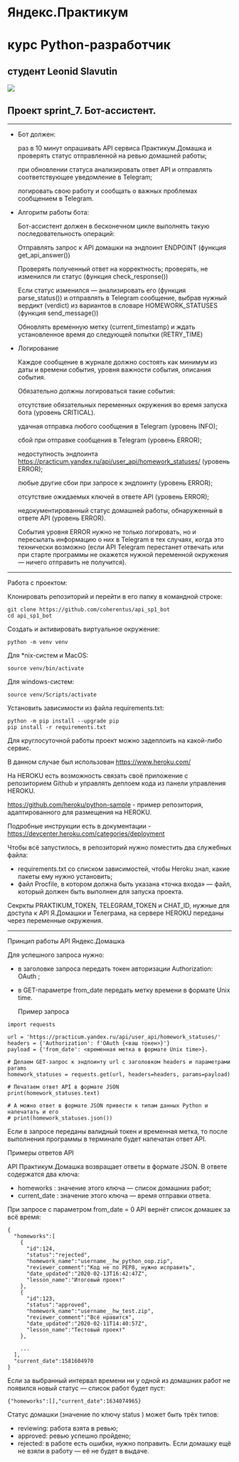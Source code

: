 # Яндекс.Практикум

# курс Python-разработчик

## студент  Leonid Slavutin

![](https://avatars.githubusercontent.com/u/86873729?s=400&u=79ca75646b1a1eb2fade4f19d435a8ba65a1fe58&v=4)

## Проект sprint_7.  Бот-ассистент.

***

* Бот должен:

  раз в 10 минут опрашивать API сервиса Практикум.Домашка и проверять статус отправленной на ревью домашней работы;
  
  при обновлении статуса анализировать ответ API и отправлять соответствующее уведомление в Telegram;
  
  логировать свою работу и сообщать о важных проблемах сообщением в Telegram.

* Алгоритм работы бота:

  Бот-ассистент должен в бесконечном цикле выполнять такую последовательность операций:
  
    Отправлять запрос к API домашки на эндпоинт ENDPOINT (функция get_api_answer())
    
    Проверять полученный ответ на корректность; проверять, не изменился ли статус (функция check_response())
    
    Если статус изменился — анализировать его (функция parse_status()) и отправлять в Telegram сообщение, выбрав нужный вердикт (verdict) из вариантов в словаре HOMEWORK_STATUSES (функция send_message())
    
    Обновлять временную метку (current_timestamp) и ждать установленное время до следующей попытки (RETRY_TIME)
    
* Логирование

  Каждое сообщение в журнале должно состоять как минимум из даты и времени события, уровня важности события, описания события.
  
  Обязательно должны логироваться такие события:
  
  отсутствие обязательных переменных окружения во время запуска бота (уровень CRITICAL).
  
  удачная отправка любого сообщения в Telegram (уровень INFO);
  
  сбой при отправке сообщения в Telegram (уровень ERROR);
  
  недоступность эндпоинта https://practicum.yandex.ru/api/user_api/homework_statuses/ (уровень ERROR);
  
  любые другие сбои при запросе к эндпоинту (уровень ERROR);
  
  отсутствие ожидаемых ключей в ответе API (уровень ERROR);
  
  недокументированный статус домашней работы, обнаруженный в ответе API (уровень ERROR).
  
  События уровня ERROR нужно не только логировать, но и пересылать информацию о них в Telegram в тех случаях, когда это технически возможно (если API Telegram перестанет отвечать или при старте программы не окажется нужной переменной окружения — ничего отправить не получится).

***

Работа с проектом:

Клонировать репозиторий и перейти в его папку в командной строке:

```
git clone https://github.com/coherentus/api_sp1_bot
cd api_sp1_bot
```

Cоздать и активировать виртуальное окружение:

```
python -m venv venv
```

Для *nix-систем и MacOS:

```
source venv/bin/activate
```

Для windows-систем:

```
source venv/Scripts/activate
```

Установить зависимости из файла requirements.txt:

```
python -m pip install --upgrade pip
pip install -r requirements.txt
```

Для круглосуточной работы проект можно задеплоить на какой-либо сервис.

В данном случае был использован https://www.heroku.com/

На HEROKU есть возможность связать своё приложение с репозиторием Github и управлять деплоем кода из панели управления HEROKU.

https://github.com/heroku/python-sample - пример репозитория, адаптированного для размещения на HEROKU.

Подробные инструкции есть в документации - https://devcenter.heroku.com/categories/deployment

Чтобы всё запустилось, в репозиторий нужно поместить два служебных файла:

* requirements.txt со списком зависимостей, чтобы Heroku знал, какие пакеты ему нужно установить;
* файл Procfile, в котором должна быть указана «точка входа» — файл, который должен быть выполнен для запуска проекта.

Секркты PRAKTIKUM_TOKEN, TELEGRAM_TOKEN и CHAT_ID, нужные для доступа к API Я.Домашки и Телеграма, на сервере HEROKU переданы через переменные окружения.
***
Принцип работы API Яндекс.Домашка

Для успешного запроса нужно:
* в заголовке запроса передать токен авторизации Authorization: OAuth <token> ;
* в GET-параметре from_date передать метку времени в формате Unix time.

  Пример запроса
```
import requests

url = 'https://practicum.yandex.ru/api/user_api/homework_statuses/'
headers = {'Authorization': f'OAuth {<ваш токен>}'}
payload = {'from_date': <временная метка в формате Unix time>}.

# Делаем GET-запрос к эндпоинту url с заголовком headers и параметрами params
homework_statuses = requests.get(url, headers=headers, params=payload)

# Печатаем ответ API в формате JSON
print(homework_statuses.text)

# А можно ответ в формате JSON привести к типам данных Python и напечатать и его
# print(homework_statuses.json())
```
  
Если в запросе переданы валидный токен и временная метка, то после выполнения программы в терминале будет напечатан ответ API.
  
Примеры ответов API
  
API Практикум.Домашка возвращает ответы в формате JSON. В ответе содержатся два ключа:
  
* homeworks : значение этого ключа — список домашних работ;
* current_date : значение этого ключа — время отправки ответа.
  
При запросе с параметром from_date = 0 API вернёт список домашек за всё время:

```
{
  "homeworks":[
    {
      "id":124,
      "status":"rejected",
      "homework_name":"username__hw_python_oop.zip",
      "reviewer_comment":"Код не по PEP8, нужно исправить",
      "date_updated":"2020-02-13T16:42:47Z",
      "lesson_name":"Итоговый проект"
    },
    {
      "id":123,
      "status":"approved",
      "homework_name":"username__hw_test.zip",
      "reviewer_comment":"Всё нравится",
      "date_updated":"2020-02-11T14:40:57Z",
      "lesson_name":"Тестовый проект"
    },

    ...
  ],
  "current_date":1581604970
}
```
  
Если за выбранный интервал времени ни у одной из домашних работ не появился новый статус — список работ будет пуст:
```
{"homeworks":[],"current_date":1634074965}
```

Статус домашки (значение по ключу status ) может быть трёх типов:
* reviewing: работа взята в ревью;
* approved: ревью успешно пройдено;
* rejected: в работе есть ошибки, нужно поправить.
Если домашку ещё не взяли в работу — её не будет в выдаче.

